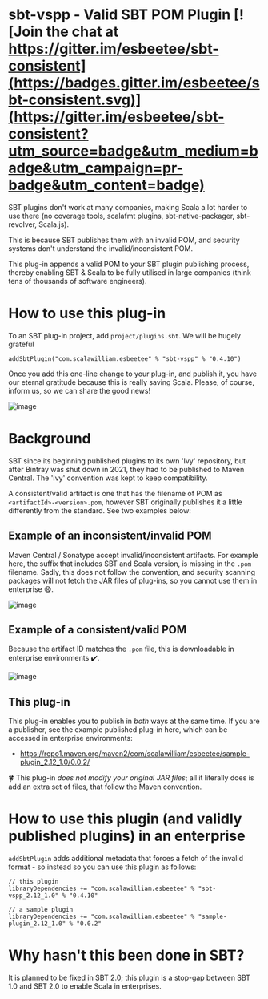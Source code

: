 # sbt-vspp - Valid SBT POM Plugin [![Join the chat at https://gitter.im/esbeetee/sbt-consistent](https://badges.gitter.im/esbeetee/sbt-consistent.svg)](https://gitter.im/esbeetee/sbt-consistent?utm_source=badge&utm_medium=badge&utm_campaign=pr-badge&utm_content=badge)

SBT plugins don't work at many companies, making Scala a lot harder to use there (no coverage tools, scalafmt plugins, sbt-native-packager, sbt-revolver, Scala.js).

This is because SBT publishes them with an invalid POM, and security systems don't understand the invalid/inconsistent POM.

This plug-in appends a valid POM to your SBT plugin publishing process, thereby enabling SBT & Scala to be fully utilised in large companies (think tens of thousands of software engineers).

# How to use this plug-in

To an SBT plug-in project, add `project/plugins.sbt`. We will be hugely grateful

```
addSbtPlugin("com.scalawilliam.esbeetee" % "sbt-vspp" % "0.4.10")
```

Once you add this one-line change to your plug-in, and publish it, you have our eternal gratitude because this is really saving Scala. Please, of course, inform us, so we can share the good news!

![image](https://user-images.githubusercontent.com/2464813/178601503-ca92bd0d-088d-4cdb-8bcb-9b87519dc33d.png)

# Background

SBT since its beginning published plugins to its own 'Ivy' repository, but after Bintray was shut down in 2021, they had to be published to Maven Central. The 'Ivy'  convention was kept to keep compatibility.

A consistent/valid artifact is one that has the filename of POM as `<artifactId>-<version>.pom`, however SBT originally publishes it a little differently from the standard. See two examples below:

## Example of an inconsistent/invalid POM

Maven Central / Sonatype accept invalid/inconsistent artifacts. For example here, the suffix that includes SBT and Scala version, is missing in the `.pom` filename. Sadly, this does not follow the convention, and security scanning packages will not fetch the JAR files of plug-ins, so you cannot use them in enterprise :anguished:.

![image](https://user-images.githubusercontent.com/2464813/178597966-df210914-bb8e-41c0-b9d0-7fd1cca5b0f8.png)

## Example of a consistent/valid POM

Because the artifact ID matches the `.pom` file, this is downloadable in enterprise environments :heavy_check_mark:.

![image](https://user-images.githubusercontent.com/2464813/178598043-37f5c4cb-f2d8-4066-943d-c10d806d3be5.png)

## This plug-in

This plug-in enables you to publish in *both* ways at the same time. If you are a publisher, see the example published plug-in here, which can be accessed in enterprise environments:

- https://repo1.maven.org/maven2/com/scalawilliam/esbeetee/sample-plugin_2.12_1.0/0.0.2/

:four_leaf_clover: This plug-in *does not modify your original JAR files*; all it literally does is add an extra set of files, that follow the Maven convention.

# How to use this plugin (and validly published plugins) in an enterprise

`addSbtPlugin` adds additional metadata that forces a fetch of the invalid format - so instead so you can use this plugin as follows:

```
// this plugin
libraryDependencies += "com.scalawilliam.esbeetee" % "sbt-vspp_2.12_1.0" % "0.4.10"

// a sample plugin
libraryDependencies += "com.scalawilliam.esbeetee" % "sample-plugin_2.12_1.0" % "0.0.2"
```

# Why hasn't this been done in SBT?

It is planned to be fixed in SBT 2.0; this plugin is a stop-gap between SBT 1.0 and SBT 2.0 to enable Scala in enterprises.
